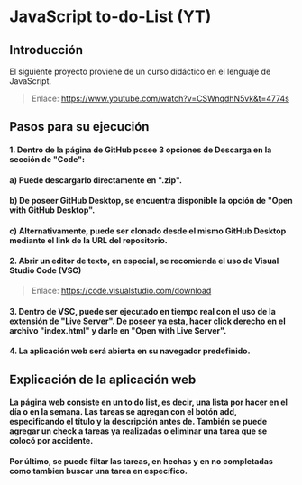 # JavaScript to-do-List (YT)

## Introducción
El siguiente proyecto proviene de un curso didáctico en el lenguaje de JavaScript. 
> Enlace: https://www.youtube.com/watch?v=CSWnqdhN5vk&t=4774s

## Pasos para su ejecución
#### 1. Dentro de la página de GitHub posee 3 opciones de Descarga en la sección de "Code":
#### a) Puede descargarlo directamente en ".zip".
#### b) De poseer GitHub Desktop, se encuentra disponible la opción de "Open with GitHub Desktop".
#### c) Alternativamente, puede ser clonado desde el mismo GitHub Desktop mediante el link de la URL del repositorio.

#### 2. Abrir un editor de texto, en especial, se recomienda el uso de Visual Studio Code (VSC)
> Enlace: https://code.visualstudio.com/download

#### 3. Dentro de VSC, puede ser ejecutado en tiempo real con el uso de la extensión de "Live Server". De poseer ya esta, hacer click derecho en el archivo "index.html" y darle en "Open with Live Server".

#### 4. La aplicación web será abierta en su navegador predefinido.


## Explicación de la aplicación web
#### La página web consiste en un to do list, es decir, una lista por hacer en el día o en la semana. Las tareas se agregan con el botón add, especificando el título y la descripción antes de. También se puede agregar un check a tareas ya realizadas o eliminar una tarea que se colocó por accidente.
#### Por último, se puede filtar las tareas, en hechas y en no completadas como tambien buscar una tarea en específico.
